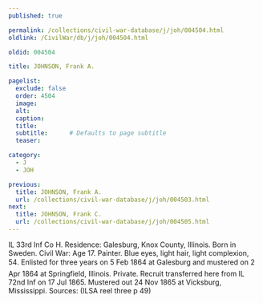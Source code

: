 ```yaml
---
published: true

permalink: /collections/civil-war-database/j/joh/004504.html
oldlink: /CivilWar/db/j/joh/004504.html

oldid: 004504

title: JOHNSON, Frank A.

pagelist:
  exclude: false
  order: 4504
  image: 
  alt:
  caption:
  title:
  subtitle:      # Defaults to page subtitle
  teaser:

category: 
  - J 
  - JOH

previous:
  title: JOHNSON, Frank A.
  url: /collections/civil-war-database/j/joh/004503.html  
next:
  title: JOHNSON, Frank C.
  url: /collections/civil-war-database/j/joh/004505.html   
---
```

IL 33rd Inf Co H. Residence: Galesburg, Knox County, Illinois. Born in Sweden. Civil War: Age 17. Painter. Blue eyes, light hair, light complexion, 5&#146;4&#148;. Enlisted for three years on 5 Feb 1864 at Galesburg and mustered on 2 Apr 1864 at Springfield, Illinois. Private. Recruit transferred here from IL 72nd Inf on 17 Jul 1865. Mustered out 24 Nov 1865 at Vicksburg, Mississippi. Sources: (ILSA reel three p 49)